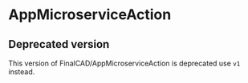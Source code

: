 # AppMicroserviceAction

## Deprecated version

This version of FinalCAD/AppMicroserviceAction is deprecated use `v1` instead.
